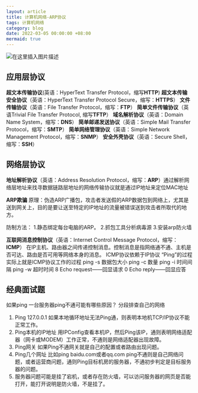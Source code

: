 ```yaml
---
layout: article
title: 计算机网络-ARP协议
tags: 计算机网络
category: blog
date: 2022-03-05 00:00:00 +08:00
mermaid: true
---
```


![在这里插入图片描述](https://img-blog.csdnimg.cn/ab671bb49188420da67364863fa64d1a.png?x-oss-process=image/watermark,type_d3F5LXplbmhlaQ,shadow_50,text_Q1NETiBAeXV0YW9fNTE3,size_15,color_FFFFFF,t_70,g_se,x_16)
## 应用层协议
**超文本传输协议**(英语：HyperText Transfer Protocol，缩写**HTTP**)
**超文本传输安全协议**（英语：HyperText Transfer Protocol Secure，缩写：**HTTPS**）
**文件传输协议**（英语：File Transfer Protocol，缩写：**FTP**）
**简单文件传输协议**（英语Trivial File Transfer Protocol, 缩写**TFTP**）
**域名解析协议**（英语：Domain Name System，缩写：**DNS**）
**简单邮递发送协议**（英语：Simple Mail Transfer Protocol，缩写：**SMTP**）
**简单网络管理协议**（英语：Simple Network Management Protocol，缩写：**SNMP**）
**安全外壳协议**（英语：Secure Shell，缩写：**SSH**）

## 网络层协议

**地址解析协议**（英语：Address Resolution Protocol，缩写：**ARP**）通过解析网络层地址来找寻数据链路层地址的网络传输协议就是通过IP地址来定位MAC地址

**ARP欺骗**
原理：伪造ARP广播包，攻击者发送假的ARP数据包到网络上，尤其是送到网关上，目的是要让送至特定的IP地址的流量被错误送到攻击者所取代的地方。

防制方法：
1.静态绑定每台电脑的ARP。
2.抓包工具分析病毒源
3.安装arp防火墙

**互联网消息控制协议**（英语：Internet Control Message Protocol，缩写：**ICMP**）
在IP主机、路由器之间传递控制消息。控制消息是指网络通不通、主机是否可达、路由是否可用等网络本身的消息。
ICMP协议依赖于IP协议
“Ping”的过程实际上就是ICMP协议工作的过程
ping -s 数据包大小
ping -c 数量
ping -i 时间间隔
ping -w 超时时间
8   Echo request——回显请求
0   Echo reply——回显应答

## 经典面试题
如果ping 一台服务器ping不通可能有哪些原因？
分段排查自己的网络
1. Ping 127.0.0.1
如果本地循环地址无法Ping通，则表明本地机TCP/IP协议不能正常工作。
2. Ping本机的IP地址
用IPConfig查看本机IP，然后Ping该IP，通则表明网络适配器（网卡或MODEM）工作正常，不通则是网络适配器出现故障。 
3. Ping网关
如果Ping不通网关就是自己的配置或者路由出现问题。
4. Ping几个网址
比如ping baidu.com或者qq.com ping不通则是自己网络问题，或者运营商问题，通则Ping目标机房的服务器，不通初步判定是目标服务器的问题。
5. 服务器问题可能是挂了宕机，或者存在防火墙，可以访问服务器的网页是否能打开，能打开说明是防火墙，不是挂了。
